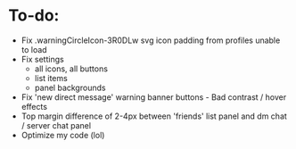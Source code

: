 # To-do:

- Fix .warningCircleIcon-3R0DLw svg icon padding from profiles unable to load
- Fix settings
  - all icons, all buttons
  - list items
  - panel backgrounds
- Fix 'new direct message' warning banner buttons - Bad contrast / hover effects
- Top margin difference of 2-4px between 'friends' list panel and dm chat / server chat panel
- Optimize my code (lol)
